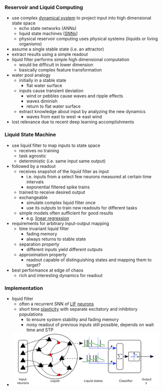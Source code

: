 ### Reservoir and Liquid Computing
+ use complex [dynamical system](../Brain%20Models/Dynamical%20Systems.md) to project input into high dimensional state space
	+ echo state networks (ANNs)
	+ liquid state machines ([SNNs](Spiking%20Neural%20Networks.md))
	+ physical reservoir computing uses physical systems (liquids or living organisms)
+ assume a single stable state (i.e. an attractor)
+ extract results using a simple readout 
+ liquid filter performs simple high dimensional computation
	+ would be difficult in lower dimension
	+ basically complex feature transformation
+ water pool analogy
	+ initially in a stable state
		+ flat water surface 
	+ inputs cause transient deviation
		+ wind or pebbles cause waves and ripple effects
		+ waves diminish
		+ return to flat water surface
	+ extract knowledge about input by analyzing the new dynamics
		+ waves from east to west $\Rightarrow$ east wind
+ lost relevance due to recent deep learning accomplishments
### Liquid State Machine
+ use liquid filter to map inputs to state space
	+ receives no training
	+ task agnostic
	+ deterministic (i.e. same input same output)
+ followed by a readout
	+ receives snapshot of the liquid filter as input
		+ i.e. inputs from a select few neurons measured at certain time intervals
		+ exponential filtered spike trains
	+ trained to receive desired output
	+ exchangeable
		+ simulate complex liquid filter once
		+ use its outputs to train new readouts for different tasks
	+ simple models often sufficient for good results
		+ e.g. [linear regression](../../../Mathematik/Statistik/Regression/Lineare%20Regression.md)
+ requirements for arbitrary input-output mapping
	+ time invariant liquid filter
		+ fading memory
		+ always returns to stable state
	+ separation property
		+ different inputs yield different outputs
	+ approximation property
		+ readout capable of distinguishing states and mapping them to target?
+ best performance at edge of chaos
	+ rich and interesting dynamics for readout
### Implementation
+ liquid filter
	+ often a recurrent SNN of [LIF](../Brain%20Models/Leaky%20Integrate-And-Fire%20Model.md) [neurons](../Neurons/Neurons.md)
	+ short time [plasticity](../Plasticity/Plasticity.md) with separate excitatory and inhibitory populations
		+ to ensure system stability and fading memory
		+ noisy readout of previous inputs still possible, depends on wait time and STP
+ ![](../../../z_images/Pasted%20image%2020250618092449.png)